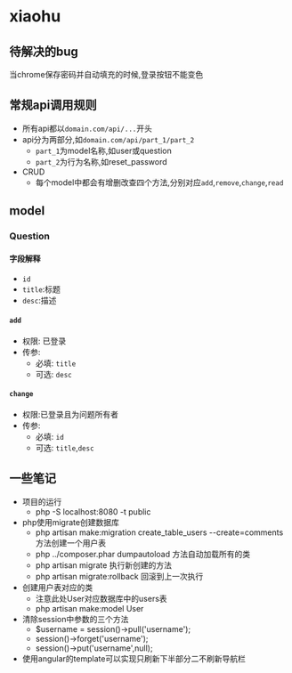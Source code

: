 # xiaohu

## 待解决的bug
当chrome保存密码并自动填充的时候,登录按钮不能变色

## 常规api调用规则
- 所有api都以`domain.com/api/...`开头
- api分为两部分,如`domain.com/api/part_1/part_2`
	- `part_1`为model名称,如user或question
	- `part_2`为行为名称,如reset_password
- CRUD
	- 每个model中都会有增删改查四个方法,分别对应`add`,`remove`,`change`,`read`
## model
### Question

#### 字段解释
- `id`
- `title`:标题
- `desc`:描述

#### `add`
- 权限: 已登录
- 传参:
	- 必填: `title`
	- 可选: `desc`

#### `change`
- 权限:已登录且为问题所有者
- 传参:
	- 必填: `id`
	- 可选: `title`,`desc`
## 一些笔记
- 项目的运行
    - php -S localhost:8080 -t public
- php使用migrate创建数据库
    - php artisan make:migration create_table_users --create=comments 方法创建一个用户表
    - php ../composer.phar dumpautoload 方法自动加载所有的类
    - php artisan migrate 执行新创建的方法
    - php artisan migrate:rollback 回滚到上一次执行
- 创建用户表对应的类
    - 注意此处User对应数据库中的users表
    - php artisan make:model User
- 清除session中参数的三个方法
    - $username = session()->pull('username');
    - session()->forget('username');
    - session()->put('username',null);
- 使用angular的template可以实现只刷新下半部分二不刷新导航栏
